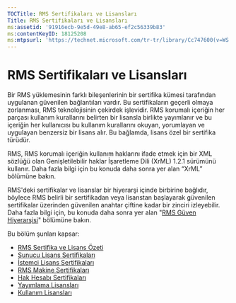 ```yaml
---
TOCTitle: RMS Sertifikaları ve Lisansları
Title: RMS Sertifikaları ve Lisansları
ms:assetid: '91916ecb-9e5d-49e8-ab65-ef2c56339b83'
ms:contentKeyID: 18125208
ms:mtpsurl: 'https://technet.microsoft.com/tr-tr/library/Cc747600(v=WS.10)'
---
```


RMS Sertifikaları ve Lisansları
===============================

Bir RMS yüklemesinin farklı bileşenlerinin bir sertifika kümesi tarafından uygulanan güvenilen bağlantıları vardır. Bu sertifikaların geçerli olmaya zorlanması, RMS teknolojisinin çekirdek işlevidir. RMS korumalı içeriğin her parçası kullanım kurallarını belirten bir lisansla birlikte yayımlanır ve bu içeriğin her kullanıcısı bu kullanım kurallarını okuyan, yorumlayan ve uygulayan benzersiz bir lisans alır. Bu bağlamda, lisans özel bir sertifika türüdür.

RMS, RMS korumalı içeriğin kullanım haklarını ifade etmek için bir XML sözlüğü olan Genişletilebilir haklar İşaretleme Dili (XrML) 1.2.1 sürümünü kullanır. Daha fazla bilgi için bu konuda daha sonra yer alan “XrML” bölümüne bakın.

RMS'deki sertifikalar ve lisanslar bir hiyerarşi içinde birbirine bağlıdır, böylece RMS belirli bir sertifikadan veya lisanstan başlayarak güvenilen sertifikalar üzerinden güvenilen anahtar çiftine kadar bir zinciri izleyebilir. Daha fazla bilgi için, bu konuda daha sonra yer alan "[RMS Güven Hiyerarşisi](https://technet.microsoft.com/2d44182f-a653-4383-aba1-dade53f7cf9a)" bölümüne bakın.

Bu bölüm şunları kapsar:

-   [RMS Sertifika ve Lisans Özeti](https://technet.microsoft.com/637ccfca-318e-4346-85b5-0945b058fb9c)
-   [Sunucu Lisans Sertifikaları](https://technet.microsoft.com/0b35fbcd-25a9-4587-898d-9a30fd1d3c5b)
-   [İstemci Lisans Sertifikaları](https://technet.microsoft.com/bfb36387-3e15-4cde-8b8f-482219569a64)
-   [RMS Makine Sertifikaları](https://technet.microsoft.com/1841d53e-d01b-47c3-9d43-3805ceefed5a)
-   [Hak Hesabı Sertifikaları](https://technet.microsoft.com/2ff315cc-211d-4e6e-85e8-56867c2abd94)
-   [Yayımlama Lisansları](https://technet.microsoft.com/187228fc-370b-4e23-a53a-21bb296b84a1)
-   [Kullanım Lisansları](https://technet.microsoft.com/6e609db3-49b3-4cac-a34c-8a96da627067)
